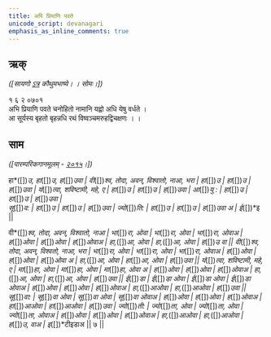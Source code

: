 ```yaml
---
title: अपि प्रियाणि पवते 
unicode_script: devanagari  
emphasis_as_inline_comments: true
---   
```


## ऋक्

*([सायणो [ऽत्र](https://archive.org/details/SamaVedaSanhitaWithSayanabhashyaVolume1SatyavrataSamasrami1874bis/page/n247&sa=D&ust=1542564218916000) कौथुमभाष्ये। । सोमः।])*

१ ६ २ ०७०१   
अभि प्रियाणि पवते चनोहितो नामानि यह्वो अधि येषु वर्धते  ।  
आ सूर्यस्य बृहतो बृहन्नधि रथं विष्वञ्चमरुहद्विचक्षणः  । ।


## साम

*([पारम्परिकगानमूलम् - [२०१५](https://archive.org/stream/sAmaveda-jaiminIya-paravastu-paramparA-docs/UDAKA%2520SAANTHI%2520SAAMAANI#page/n2/mode/1up&sa=D&ust=1542425956390000)।])*

हा*([])*उ, हा*([])*उ, ह*([])*उवा |  वी*([])*श्व, तोदा, अवन्, विश्वातो, नाआ, भरा | 
हा*([])*उ | हा*([])*उ | ह*([])*उवा | यं*([])*त्वा, शविष्टामी, महे, ए | हा*([])*उ | 
हा*([])*उ | ह*([])*उवा | आ*([])*यु : | हा*([])*उ | हा*([])*उ | ह*([])*उवा |  
सू*([])*व: | हा*([])*उ | हा*([])*उ | ह*([])*उवा |  ज्यो*([])*ति: | हा*([])*उ | 
हा*([])*उ | ह*([])*उवा अ |  ई*([])*इ ||

वी*([])*श्व, तोदा, अवन्, विश्वातो, नाआ | भा*([])*रा, ओवा | भा*([])*रा, ओवा | 
भा*([])*रा, ओवाअ | ह*([])*ओवा | ह*([])*ओवा | ह*([])*ओवाअ |  हा,*([])*आ, ओवा | हा,*([])*आ, ओवा | ह*([])*उ वा || 
वी*([])*श्व, तोदा, अवन्, विश्वतो, नाआ, भरा | भा*([])*रा, ओवा | भा*([])*रा, ओवा | भा*([])*रा, ओवाअ | ह*([])*ओवा | ह*([])*ओवा | ह*([])*ओवा अ |  हा,*([])*आ, ओवा | हा*([])*आ, ओवा | ह*([])*उवा || 
यं*([])*त्वा, शविष्टामी, महे, ए | मा*([])*हा, ओवा | मा*([])*हा, ओवा | मा*([])*हा, 
ओवा अ  | ह*([])*ओवा | ह*([])*ओवा | ह*([])*ओवाअ |  हा,*([])*आ, ओवा | हा,*([])*आ, ओवा | ह*([])*उवा || 
ई*([])*डा | ई*([])*डा ओवा | ई*([])*डा ओवा | ई*([])*डा ओवाअ | ह*([])*ओवा | 
ह*([])*ओवा | ह*([])*ओवाअ |  हा,*([])*आओवा | हा,*([])*आओवा | ह*([])*उवा || 
सू*([])*वा: | सू*([])*वा ओवा | सू*([])*वा ओवा |  सू*([])*वा ओवाअ | ह*([])*ओवा | 
ह*([])*ओवा | ह*([])*ओवाअ |  हा*([])*आओवा | हा*([])*आओवा | ह*([])*उवा | 
ज्यो*([])*ती: | ज्यो*([])*ता, ओवा | ज्यो*([])*ता, ओवा | ज्यो*([])*ता, ओवाअ | ह*([])*ओवा | 
ह*([])*ओवा | ह*([])*ओवाअ |  हा,*([])*आओवा | हा,*([])*आओवा | ह*([])*उ, वाअ | 
इ*([])*टीइडाअ || ७ ||